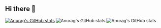 ## Hi there 👋

<!--
**kentoHopkins/kentoHopkins** is a ✨ _special_ ✨ repository because its `README.md` (this file) appears on your GitHub profile.

Here are some ideas to get you started:

- 🔭 I’m currently working on ...
- 🌱 I’m currently learning ...
- 👯 I’m looking to collaborate on ...
- 🤔 I’m looking for help with ...
- 💬 Ask me about ...
- 📫 How to reach me: ...
- 😄 Pronouns: ...
- ⚡ Fun fact: ...
-->
[![Anurag's GitHub stats](https://github-readme-stats.vercel.app/api?username=kentoHopkins)](https://github.com/anuraghazra/github-readme-stats)
![Anurag's GitHub stats](https://github-readme-stats.vercel.app/api?username=kentoHopkins&show_icons=true&theme=radical)
![Anurag's GitHub stats](https://github-readme-stats.vercel.app/api?username=kentoHopkins&show_icons=true&theme=tokyonight)
